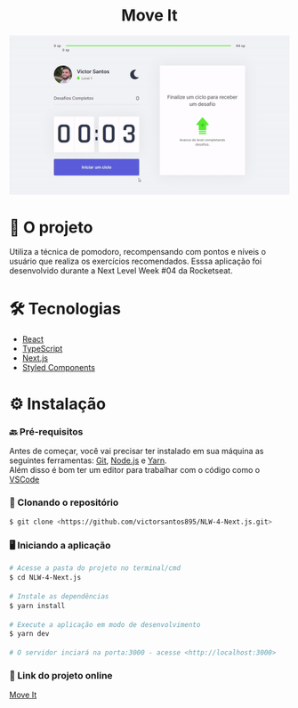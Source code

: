 <h1 align="center">Move It</h1>

![](src/assets/demogif.gif)

<h1 align="left">🎯 O projeto </h1>

<p> Utiliza a técnica de pomodoro, recompensando com pontos e níveis o usuário que realiza os exercícios recomendados. 
Esssa aplicação foi desenvolvido durante a Next Level Week #04 da Rocketseat. </p>

<h1 align="left">🛠️ Tecnologias </h1>

- [React](https://pt-br.reactjs.org/)
- [TypeScript](https://www.typescriptlang.org/)
- [Next.js](https://nextjs.org/)
- [Styled Components](https://styled-components.com/)

<h1 align="left">⚙️ Instalação </h1>

### 🔙 Pré-requisitos

Antes de começar, você vai precisar ter instalado em sua máquina as seguintes ferramentas:
[Git](https://git-scm.com), [Node.js](https://nodejs.org/en/) e [Yarn](https://yarnpkg.com/). </br>
Além disso é bom ter um editor para trabalhar com o código como o [VSCode](https://code.visualstudio.com/)

### 🔽 Clonando o repositório
```bash
$ git clone <https://github.com/victorsantos895/NLW-4-Next.js.git>
```

### 🖥️ Iniciando a aplicação

```bash
# Acesse a pasta do projeto no terminal/cmd
$ cd NLW-4-Next.js

# Instale as dependências
$ yarn install

# Execute a aplicação em modo de desenvolvimento
$ yarn dev

# O servidor inciará na porta:3000 - acesse <http://localhost:3000>
```

### 🔗 Link do projeto online

[Move It](https://nlw-4-next-js.vercel.app/)



